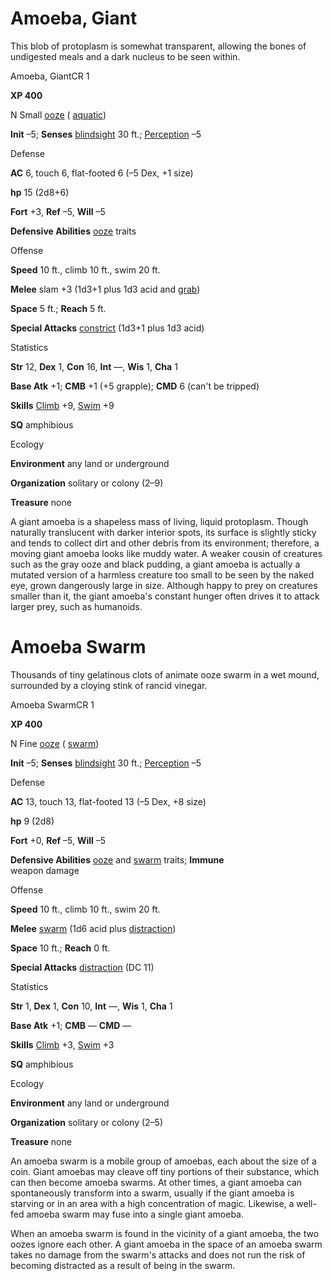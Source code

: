 # Amoeba, Giant

This blob of protoplasm is somewhat transparent, allowing the bones of undigested meals and a dark nucleus to be seen within.

Amoeba, GiantCR 1

**XP 400**

N Small [ooze](/pathfinderRPG/prd/monsters/creatureTypes.html#_ooze) ( [aquatic](/pathfinderRPG/prd/monsters/creatureTypes.html#_aquatic-subtype))

**Init** –5; **Senses** [blindsight](/pathfinderRPG/prd/monsters/universalMonsterRules.html#_blindsight) 30 ft.; [Perception](/pathfinderRPG/prd/additionalMonsters/../skills/perception.html#_perception) –5

Defense

**AC** 6, touch 6, flat-footed 6 (–5 Dex, +1 size)

**hp** 15 (2d8+6)

**Fort** +3, **Ref** –5, **Will** –5

**Defensive Abilities** [ooze](/pathfinderRPG/prd/monsters/creatureTypes.html#_ooze) traits

Offense

**Speed** 10 ft., climb 10 ft., swim 20 ft.

**Melee** slam +3 (1d3+1 plus 1d3 acid and [grab](/pathfinderRPG/prd/monsters/universalMonsterRules.html#_grab))

**Space** 5 ft.; **Reach** 5 ft.

**Special Attacks** [constrict](/pathfinderRPG/prd/monsters/universalMonsterRules.html#_constrict) (1d3+1 plus 1d3 acid)

Statistics

**Str** 12, **Dex** 1, **Con** 16, **Int** —, **Wis** 1, **Cha** 1

**Base Atk** +1; **CMB** +1 (+5 grapple); **CMD** 6 (can't be tripped)

**Skills** [Climb](/pathfinderRPG/prd/additionalMonsters/../skills/climb.html#_climb) +9, [Swim](/pathfinderRPG/prd/additionalMonsters/../skills/swim.html#_swim) +9

**SQ** amphibious

Ecology

**Environment** any land or underground

**Organization** solitary or colony (2–9)

**Treasure** none

A giant amoeba is a shapeless mass of living, liquid protoplasm. Though naturally translucent with darker interior spots, its surface is slightly sticky and tends to collect dirt and other debris from its environment; therefore, a moving giant amoeba looks like muddy water. A weaker cousin of creatures such as the gray ooze and black pudding, a giant amoeba is actually a mutated version of a harmless creature too small to be seen by the naked eye, grown dangerously large in size. Although happy to prey on creatures smaller than it, the giant amoeba's constant hunger often drives it to attack larger prey, such as humanoids.

# Amoeba Swarm

Thousands of tiny gelatinous clots of animate ooze swarm in a wet mound, surrounded by a cloying stink of rancid vinegar.

Amoeba SwarmCR 1

**XP 400**

N Fine [ooze](/pathfinderRPG/prd/monsters/creatureTypes.html#_ooze) ( [swarm](/pathfinderRPG/prd/monsters/creatureTypes.html#_swarm-subtype))

**Init** –5; **Senses** [blindsight](/pathfinderRPG/prd/monsters/universalMonsterRules.html#_blindsight) 30 ft.; [Perception](/pathfinderRPG/prd/additionalMonsters/../skills/perception.html#_perception) –5

Defense

**AC** 13, touch 13, flat-footed 13 (–5 Dex, +8 size)

**hp** 9 (2d8)

**Fort** +0, **Ref** –5, **Will** –5

**Defensive Abilities** [ooze](/pathfinderRPG/prd/monsters/creatureTypes.html#_ooze) and [swarm](/pathfinderRPG/prd/monsters/creatureTypes.html#_swarm-subtype) traits; **Immune**   
weapon damage

Offense

**Speed** 10 ft., climb 10 ft., swim 20 ft.

**Melee** [swarm](/pathfinderRPG/prd/monsters/creatureTypes.html#_swarm-subtype) (1d6 acid plus [distraction](/pathfinderRPG/prd/monsters/universalMonsterRules.html#_distraction))

**Space** 10 ft.; **Reach** 0 ft.

**Special Attacks** [distraction](/pathfinderRPG/prd/monsters/universalMonsterRules.html#_distraction) (DC 11)

Statistics

**Str** 1, **Dex** 1, **Con** 10, **Int** —, **Wis** 1, **Cha** 1

**Base Atk** +1; **CMB** — **CMD** —

**Skills** [Climb](/pathfinderRPG/prd/additionalMonsters/../skills/climb.html#_climb) +3, [Swim](/pathfinderRPG/prd/additionalMonsters/../skills/swim.html#_swim) +3

**SQ** amphibious

Ecology

**Environment** any land or underground

**Organization** solitary or colony (2–5)

**Treasure** none

An amoeba swarm is a mobile group of amoebas, each about the size of a coin. Giant amoebas may cleave off tiny portions of their substance, which can then become amoeba swarms. At other times, a giant amoeba can spontaneously transform into a swarm, usually if the giant amoeba is starving or in an area with a high concentration of magic. Likewise, a well-fed amoeba swarm may fuse into a single giant amoeba.

When an amoeba swarm is found in the vicinity of a giant amoeba, the two oozes ignore each other. A giant amoeba in the space of an amoeba swarm takes no damage from the swarm's attacks and does not run the risk of becoming distracted as a result of being in the swarm.

